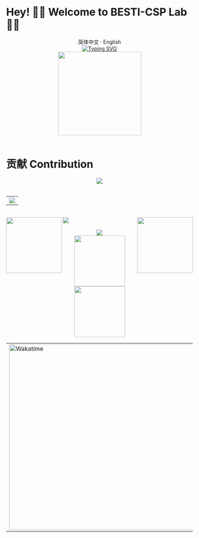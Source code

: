 # Hey! 👋👋 Welcome to BESTI-CSP Lab 👋👋

<div align="center">
  简体中文 · English
  <!-- dynamic typing effect 动态打字效果 -->
  <div>
  <a href="https://git.io/typing-svg"><img src="https://readme-typing-svg.demolab.com?font=noto+sans&weight=500&size=25&pause=1000&color=F46A03&center=true&vCenter=true&random=false&width=600&height=75&lines=Welcome+to+BESTI-CSP+Lab;%E5%8C%97%E4%BA%AC%E7%94%B5%E5%AD%90%E7%A7%91%E6%8A%80%E5%AD%A6%E9%99%A2+%E7%B3%BB%E7%BB%9F%E5%AE%89%E5%85%A8%E4%B8%8E%E9%9A%90%E7%A7%81%E4%BF%9D%E6%8A%A4%E5%AE%9E%E9%AA%8C%E5%AE%A4" alt="Typing SVG" /></a>
  </div>

  <!-- knock code pictures 敲代码的图片 -->
  <picture>
    <source media="(prefers-color-scheme: dark)" srcset="https://cdn.jsdelivr.net/gh/sun0225SUN/sun0225SUN/assets/images/coding.gif" /> <!--晚上-->
    <source media="(prefers-color-scheme: light)" srcset="https://cdn.jsdelivr.net/gh/sun0225SUN/sun0225SUN/assets/images/developer.svg" height="225px" />
    <!--白天-->
    <img src="https://cdn.jsdelivr.net/gh/sun0225SUN/sun0225SUN/assets/images/coding.gif" />
  </picture>

<div>
&nbsp
</div>

</div>

# 贡献 Contribution
<div align="center">
  <img src="https://ghchart.rshah.org/F46A03/BESTICSP"/>
</div>

<div>
&nbsp
</div>

<!-- GitHub Activity Graph GitHub 活动图 -->
<table>
  <tr>
    <td>
      <picture>
        <source media="(prefers-color-scheme: dark)" srcset="https://github-readme-activity-graph.vercel.app/graph?username=BESTICSP&theme=cobalt" />
        <source media="(prefers-color-scheme: light)" srcset="https://github-readme-activity-graph.vercel.app/graph?username=BESTICSP&theme=minimal&bg_color=FF000000&color=000000&hide_border=true" />
        <img src="https://github-readme-activity-graph.vercel.app/graph?username=BESTICSP&theme=cobalt" />
      </picture>
  </tr>
</table>

<div>
&nbsp
</div>

<!-- github-readme-streak-stats 连续提交代码天数记录 -->
<div>
<img align="left" width="150" src="https://cdn.jsdelivr.net/gh/sun0225SUN/sun0225SUN/assets/images/left.png" />
  <picture>
    <source media="(prefers-color-scheme: dark)" srcset="https://github-readme-streak-stats.herokuapp.com?user=BESTICSP&theme=dark&locale=zh_Hans&date_format=%5BY.%5Dn.j" alt="GitHub Streak" />
    <source media="(prefers-color-scheme: light)" srcset="https://github-readme-streak-stats.herokuapp.com?user=BESTICSP&theme=light&locale=zh_Hans&date_format=%5BY.%5Dn.j" />
    <img align="center" src="https://github-readme-streak-stats.herokuapp.com?user=BESTICSP&theme=dark&locale=zh_Hans&date_format=%5BY.%5Dn.j" />
  </picture>
<img align="right" width="150"  src="https://cdn.jsdelivr.net/gh/sun0225SUN/sun0225SUN/assets/images/right.png" />
</div>

<div>
&nbsp
</div>

<div align="center" >

  
<!-- GitHub 奖杯🏆 -->
<div><img src="https://github-profile-trophy.vercel.app/?username=BESTICSP&theme=juicyfresh&column=-1&no-frame=true&no-bg=true" /><br/></div>

<!-- GitHub 数据统计 -->
<img height="137px" src="https://github-readme-stats-git-masterrstaa-rickstaa.vercel.app/api?username=BESTICSP&hide_title=true&hide_border=true&show_icons=true&include_all_commits=true&line_height=21text_color=000&icon_color=000&bg_color=0,ea6161,ffc64d,fffc4d,52fa5a&theme=graywhite" />
<img height="137px" src="https://github-readme-stats-git-masterrstaa-rickstaa.vercel.app/api/top-langs/?username=BESTICSP&hide_title=true&hide_border=true&layout=compact&langs_count=6&text_color=000&icon_color=fff&bg_color=0,52fa5a,4dfcff,c64dff&theme=graywhite" /><br>

<!-- Wakatime Graph-->
<table>
  <tr>
    <td><img src="https://wakatime.com/share/@42d0678c-368b-448b-9a77-5d21c5b55352/d07b5f65-d3e1-4896-897c-1695c560a7dc.svg" width="500" alt="Wakatime"/></td>
    <td><img src="https://wakatime.com/share/@42d0678c-368b-448b-9a77-5d21c5b55352/39a6f115-6058-44ce-95da-c3b2cbc9e831.svg" width="500" alt="Wakatime"/></td>
  </tr>
</table>

</div>